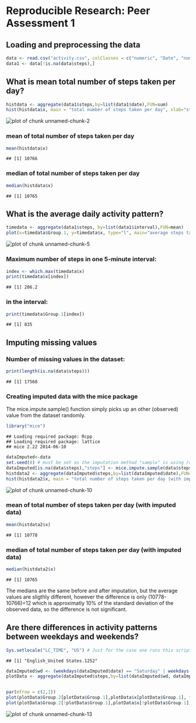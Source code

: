 # Reproducible Research: Peer Assessment 1


## Loading and preprocessing the data

```r
data <- read.csv("activity.csv", colClasses = c("numeric", "Date", "numeric"))
data1 <- data[!is.na(data$steps),]
```

## What is mean total number of steps taken per day?

```r
histdata <- aggregate(data1$steps,by=list(data1$date),FUN=sum)
hist(histdata$x, main = "total number of steps taken per day", xlab="steps", ylab="Frequency")
```

![plot of chunk unnamed-chunk-2](figure/unnamed-chunk-2.png) 
### mean of total number of steps taken per day

```r
mean(histdata$x)
```

```
## [1] 10766
```
### median of total number of steps taken per day

```r
median(histdata$x)
```

```
## [1] 10765
```

## What is the average daily activity pattern?

```r
timedata <- aggregate(data1$steps, by=list(data1$interval),FUN=mean)
plot(x=timedata$Group.1, y=timedata$x, type="l", main="average steps taken in a 5-minute period", xlab="timeperiod", ylab="steps")
```

![plot of chunk unnamed-chunk-5](figure/unnamed-chunk-5.png) 
### Maximum number of steps in one 5-minute interval:

```r
index <- which.max(timedata$x)
print(timedata$x[index])
```

```
## [1] 206.2
```
### in the interval:

```r
print(timedata$Group.1[index])
```

```
## [1] 835
```

## Imputing missing values
### Number of missing values in the dataset:

```r
print(length(is.na(data$steps)))
```

```
## [1] 17568
```
### Creating imputed data with the mice package
The mice.impute.sample() function simply picks up an other (observed) value from the
dataset randomly.

```r
library("mice")
```

```
## Loading required package: Rcpp
## Loading required package: lattice
## mice 2.22 2014-06-10
```


```r
dataImputed<-data
set.seed(0) # must be set as the imputation method "sample" is using random numbers
dataImputed[is.na(data$steps),"steps"] <- mice.impute.sample(data$steps, !is.na(data$steps))
histdata2 <- aggregate(dataImputed$steps,by=list(dataImputed$date),FUN=sum)
hist(histdata2$x, main = "total number of steps taken per day (with imputed data)", xlab="steps", ylab="Frequency")
```

![plot of chunk unnamed-chunk-10](figure/unnamed-chunk-10.png) 
### mean of total number of steps taken per day (with imputed data)

```r
mean(histdata2$x)
```

```
## [1] 10778
```
### median of total number of steps taken per day (with imputed data)

```r
median(histdata2$x)
```

```
## [1] 10765
```
The medians are the same before and after imputation, but the average values are sligthly different, however the difference is only (10778-10766)=12 which is approximatly 10% of the standard deviation of the observed data, so the difference is not significant. 
## Are there differences in activity patterns between weekdays and weekends?

```r
Sys.setlocale("LC_TIME", "US") # Just for the case one runs this script on computer with different settings
```

```
## [1] "English_United States.1252"
```

```r
dataImputed$wd <- (weekdays(dataImputed$date) == "Saturday" | weekdays(dataImputed$date) == "Sunday")
plotData <- aggregate(dataImputed$steps,by=list(dataImputed$wd, dataImputed$interval),FUN=mean)


par(mfrow = c(2,1))
plot(plotData$Group.2[plotData$Group.1],plotData$x[plotData$Group.1], type="l", main="step taken on weekends", xlab="date", ylab="")
plot(plotData$Group.2[!plotData$Group.1],plotData$x[!plotData$Group.1], type = "l", main="step taken on weekdays", xlab="date", ylab="")
```

![plot of chunk unnamed-chunk-13](figure/unnamed-chunk-13.png) 
